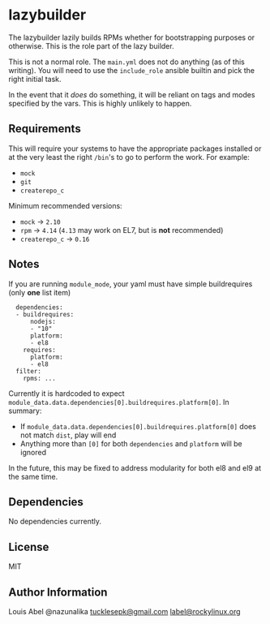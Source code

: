 lazybuilder
===========

The lazybuilder lazily builds RPMs whether for bootstrapping purposes or otherwise. This is the role part of the lazy builder.

This is not a normal role. The `main.yml` does not do anything (as of this writing). You will need to use the `include_role` ansible builtin and pick the right initial task.

In the event that it *does* do something, it will be reliant on tags and modes specified by the vars. This is highly unlikely to happen.

Requirements
------------

This will require your systems to have the appropriate packages installed or at the very least the right `/bin`'s to go to perform the work. For example:

* `mock`
* `git`
* `createrepo_c`

Minimum recommended versions:

* `mock` -> `2.10`
* `rpm` -> `4.14` (`4.13` may work on EL7, but is **not** recommended)
* `createrepo_c` -> `0.16`

Notes
-----

If you are running `module_mode`, your yaml must have simple buildrequires (only **one** list item)

```
  dependencies:
  - buildrequires:
      nodejs:
      - "10"
      platform:
      - el8
    requires:
      platform:
      - el8
  filter:
    rpms: ...
```

Currently it is hardcoded to expect `module_data.data.dependencies[0].buildrequires.platform[0]`. In summary:

* If `module_data.data.dependencies[0].buildrequires.platform[0]` does not match `dist`, play will end
* Anything more than `[0]` for both `dependencies` and `platform` will be ignored

In the future, this may be fixed to address modularity for both el8 and el9 at the same time.

Dependencies
------------

No dependencies currently.

License
-------

MIT

Author Information
------------------

Louis Abel @nazunalika <tucklesepk@gmail.com> <label@rockylinux.org>
